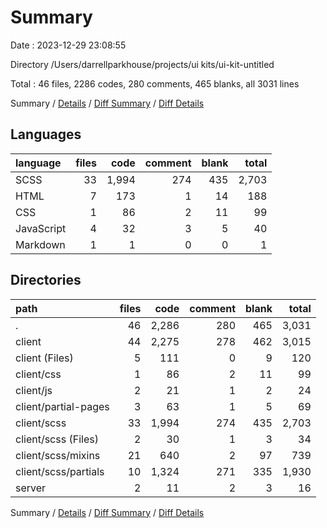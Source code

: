 # Summary

Date : 2023-12-29 23:08:55

Directory /Users/darrellparkhouse/projects/ui kits/ui-kit-untitled

Total : 46 files,  2286 codes, 280 comments, 465 blanks, all 3031 lines

Summary / [Details](details.md) / [Diff Summary](diff.md) / [Diff Details](diff-details.md)

## Languages
| language | files | code | comment | blank | total |
| :--- | ---: | ---: | ---: | ---: | ---: |
| SCSS | 33 | 1,994 | 274 | 435 | 2,703 |
| HTML | 7 | 173 | 1 | 14 | 188 |
| CSS | 1 | 86 | 2 | 11 | 99 |
| JavaScript | 4 | 32 | 3 | 5 | 40 |
| Markdown | 1 | 1 | 0 | 0 | 1 |

## Directories
| path | files | code | comment | blank | total |
| :--- | ---: | ---: | ---: | ---: | ---: |
| . | 46 | 2,286 | 280 | 465 | 3,031 |
| client | 44 | 2,275 | 278 | 462 | 3,015 |
| client (Files) | 5 | 111 | 0 | 9 | 120 |
| client/css | 1 | 86 | 2 | 11 | 99 |
| client/js | 2 | 21 | 1 | 2 | 24 |
| client/partial-pages | 3 | 63 | 1 | 5 | 69 |
| client/scss | 33 | 1,994 | 274 | 435 | 2,703 |
| client/scss (Files) | 2 | 30 | 1 | 3 | 34 |
| client/scss/mixins | 21 | 640 | 2 | 97 | 739 |
| client/scss/partials | 10 | 1,324 | 271 | 335 | 1,930 |
| server | 2 | 11 | 2 | 3 | 16 |

Summary / [Details](details.md) / [Diff Summary](diff.md) / [Diff Details](diff-details.md)